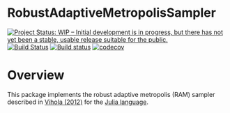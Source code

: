 # RobustAdaptiveMetropolisSampler

[![Project Status: WIP – Initial development is in progress, but there has not yet been a stable, usable release suitable for the public.](https://www.repostatus.org/badges/latest/wip.svg)](https://www.repostatus.org/#wip)
[![Build Status](https://travis-ci.org/anthofflab/RobustAdaptiveMetropolisSampler.jl.svg?branch=master)](https://travis-ci.org/anthofflab/RobustAdaptiveMetropolisSampler.jl)
[![Build status](https://ci.appveyor.com/api/projects/status/66r0lf8kcim6fm0o/branch/master?svg=true)](https://ci.appveyor.com/project/anthofflab/robustadaptivemetropolissampler-jl/branch/master)
[![codecov](https://codecov.io/gh/anthofflab/RobustAdaptiveMetropolisSampler.jl/branch/master/graph/badge.svg)](https://codecov.io/gh/anthofflab/RobustAdaptiveMetropolisSampler.jl)

# Overview

This package implements the robust adaptive metropolis (RAM) sampler described in [Vihola (2012)](https://doi.org/10.1007/s11222-011-9269-5) for the [Julia language](https://www.julialang.org).

